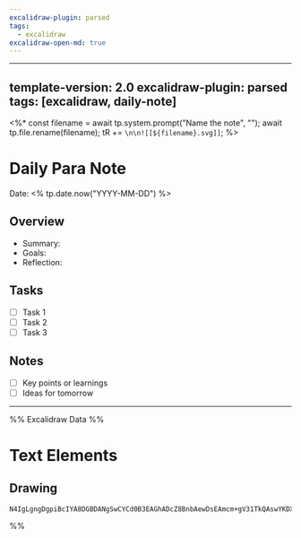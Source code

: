 ```yaml
---
excalidraw-plugin: parsed
tags:
  - excalidraw
excalidraw-open-md: true
---
```

---
template-version: 2.0
excalidraw-plugin: parsed
tags: [excalidraw, daily-note]
---

<%*
const filename = await tp.system.prompt("Name the note", "");
await tp.file.rename(filename);
tR += `\n\n![[${filename}.svg]]`; 
%>

# Daily Para Note
Date: <% tp.date.now("YYYY-MM-DD") %>
## Overview
- Summary: 
- Goals: 
- Reflection: 

## Tasks
- [ ] Task 1
- [ ] Task 2
- [ ] Task 3

## Notes
- [ ] Key points or learnings
- [ ] Ideas for tomorrow

---

%% Excalidraw Data %%
# Text Elements

## Drawing
```compressed-json
N4IgLgngDgpiBcIYA8DGBDANgSwCYCd0B3EAGhADcZ8BnbAewDsEAmcm+gV31TkQAswYKDXgB6MQHNsYfpwBGAOlT0AtmIBeNCtlQbs6RmPry6uA4wC0KDDgLFLUTJ2lH8MTDHQ0YNMWHRJMRZFADZFAHYyJE9VGEYwGgQAbQBdcnQoKABlALA+UEl8PGzsDT5GTkxMch0YIgAhdFQAayKuRlwAYXpMenwEEABiADMx8ZAAX0mgA
```
%%